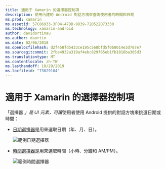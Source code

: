 ```yaml
---
title: 適用于 Xamarin 的選擇器控制項
description: 使用內建的 Android 對話方塊來查詢使用者的時間和日期
ms.prod: xamarin
ms.assetid: 57C86933-3F04-47DD-9839-72D522D73330
ms.technology: xamarin-android
author: davidortinau
ms.author: daortin
ms.date: 02/06/2018
ms.openlocfilehash: d2f458fd5433ce195c568bfd5f0b8014e3d787e7
ms.sourcegitcommit: 2fbe4932a319af4ebc829f65eb1fb1816ba305d3
ms.translationtype: MT
ms.contentlocale: zh-TW
ms.lasthandoff: 10/29/2019
ms.locfileid: "73029184"
---
```

# <a name="picker-controls-for-xamarinandroid"></a>適用于 Xamarin 的選擇器控制項

「選擇器 *」是 UI 元素，可讓*使用者使用 Android 提供的對話方塊來挑選日期或時間：

- [日期選擇器](~/android/user-interface/controls/pickers/date-picker.md)是用來選取日期（年、月、日）。

    ![範例日期選擇器](images/date-picker.png)

- [時間選擇器](~/android/user-interface/controls/pickers/time-picker.md)是用來選取時間（小時、分鐘和 AM/PM）。

    ![範例時間選擇器](images/time-picker.png)
